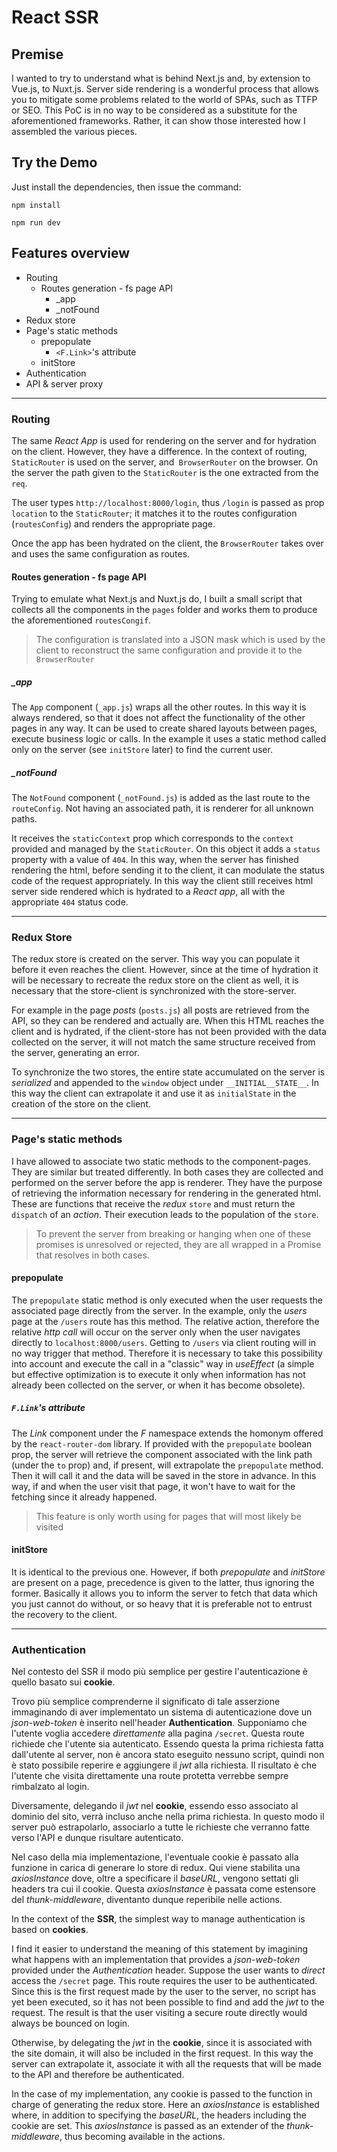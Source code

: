 # React SSR

## Premise

I wanted to try to understand what is behind Next.js and, by extension to Vue.js, to Nuxt.js. Server side rendering is a wonderful process that allows you to mitigate some problems related to the world of SPAs, such as TTFP or SEO.
This PoC is in no way to be considered as a substitute for the aforementioned frameworks. Rather, it can show those interested how I assembled the various pieces.

## Try the Demo

Just install the dependencies, then issue the command:

`npm install`

`npm run dev`

## Features overview

- Routing
  - Routes generation - fs page API
    - \_app
    - \_notFound
- Redux store
- Page's static methods
  - prepopulate
    - `<F.Link>`'s attribute
  - initStore
- Authentication
- API & server proxy

---

### Routing

The same _React App_ is used for rendering on the server and for hydration on the client. However, they have a difference. In the context of routing, `StaticRouter` is used on the server, and` BrowserRouter` on the browser. On the server the path given to the `StaticRouter` is the one extracted from the` req`.

The user types `http://localhost:8000/login`, thus `/login` is passed as prop `location` to the `StaticRouter`; it matches it to the routes configuration (`routesConfig`) and renders the appropriate page.

Once the app has been hydrated on the client, the `BrowserRouter` takes over and uses the same configuration as routes.

#### Routes generation - fs page API

Trying to emulate what Next.js and Nuxt.js do, I built a small script that collects all the components in the `pages` folder and works them to produce the aforementioned `routesCongif`.

> The configuration is translated into a JSON mask which is used by the client to reconstruct the same configuration and provide it to the `BrowserRouter`

##### \_app

The `App` component (`_app.js`) wraps all the other routes. In this way it is always rendered, so that it does not affect the functionality of the other pages in any way.
It can be used to create shared layouts between pages, execute business logic or calls. In the example it uses a static method called only on the server (see `initStore` later) to find the current user.

##### \_notFound

The `NotFound` component (`_notFound.js`) is added as the last route to the `routeConfig`. Not having an associated path, it is renderer for all unknown paths.

It receives the `staticContext` prop which corresponds to the `context` provided and managed by the `StaticRouter`. On this object it adds a `status` property with a value of `404`. In this way, when the server has finished rendering the html, before sending it to the client, it can modulate the status code of the request appropriately.
In this way the client still receives html server side rendered which is hydrated to a _React app_, all with the appropriate `404` status code.

---

### Redux Store

The redux store is created on the server. This way you can populate it before it even reaches the client. However, since at the time of hydration it will be necessary to recreate the redux store on the client as well, it is necessary that the store-client is synchronized with the store-server.

For example in the page _posts_ (`posts.js`) all posts are retrieved from the API, so they can be rendered and actually are. When this HTML reaches the client and is hydrated, if the client-store has not been provided with the data collected on the server, it will not match the same structure received from the server, generating an error.

To synchronize the two stores, the entire state accumulated on the server is _serialized_ and appended to the `window` object under `__INITIAL__STATE__`. In this way the client can extrapolate it and use it as `initialState` in the creation of the store on the client.

---

### Page's static methods

I have allowed to associate two static methods to the component-pages. They are similar but treated differently. In both cases they are collected and performed on the server before the app is renderer. They have the purpose of retrieving the information necessary for rendering in the generated html.
These are functions that receive the _redux_ `store` and must return the `dispatch` of an _action_. Their execution leads to the population of the `store`.

> To prevent the server from breaking or hanging when one of these promises is unresolved or rejected, they are all wrapped in a Promise that resolves in both cases.

#### prepopulate

The `prepopulate` static method is only executed when the user requests the associated page directly from the server. In the example, only the _users_ page at the `/users` route has this method. The relative action, therefore the relative _http call_ will occur on the server only when the user navigates directly to `localhost:8000/users`.
Getting to `/users` via client routing will in no way trigger that method. Therefore it is necessary to take this possibility into account and execute the call in a "classic" way in _useEffect_ (a simple but effective optimization is to execute it only when information has not already been collected on the server, or when it has become obsolete).

##### `F.Link`'s attribute

The _Link_ component under the _F_ namespace extends the homonym offered by the `react-router-dom` library. If provided with the `prepopulate` boolean prop, the server will retrieve the component associated with the link path (under the `to` prop) and, if present, will extrapolate the `prepopulate` method. Then it will call it and the data will be saved in the store in advance. In this way, if and when the user visit that page, it won't have to wait for the fetching since it already happened.

> This feature is only worth using for pages that will most likely be visited

#### initStore

It is identical to the previous one. However, if both _prepopulate_ and _initStore_ are present on a page, precedence is given to the latter, thus ignoring the former.
Basically it allows you to inform the server to fetch that data which you just cannot do without, or so heavy that it is preferable not to entrust the recovery to the client.

---

### Authentication

Nel contesto del SSR il modo più semplice per gestire l'autenticazione è quello basato sui **cookie**.

Trovo più semplice comprenderne il significato di tale asserzione immaginando di aver implementato un sistema di autenticazione dove un _json-web-token_ è inserito nell'header **Authentication**.
Supponiamo che l'utente voglia accedere _direttamente_ alla pagina `/secret`. Questa route richiede che l'utente sia autenticato. Essendo questa la prima richiesta fatta dall'utente al server, non è ancora stato eseguito nessuno script, quindi non è stato possibile reperire e aggiungere il _jwt_ alla richiesta. Il risultato è che l'utente che visita direttamente una route protetta verrebbe sempre rimbalzato al login.

Diversamente, delegando il _jwt_ nel **cookie**, essendo esso associato al dominio del sito, verrà incluso anche nella prima richiesta. In questo modo il server può estrapolarlo, associarlo a tutte le richieste che verranno fatte verso l'API e dunque risultare autenticato.

Nel caso della mia implementazione, l'eventuale cookie è passato alla funzione in carica di generare lo store di redux. Qui viene stabilita una _axiosInstance_ dove, oltre a specificare il _baseURL_, vengono settati gli headers tra cui il cookie. Questa _axiosInstance_ è passata come estensore del _thunk-middleware_, diventanto dunque reperibile nelle actions.

In the context of the **SSR**, the simplest way to manage authentication is based on **cookies**.

I find it easier to understand the meaning of this statement by imagining what happens with an implementation that provides a _json-web-token_ provided under the _Authentication_ header.
Suppose the user wants to _direct_ access the `/secret` page. This route requires the user to be authenticated. Since this is the first request made by the user to the server, no script has yet been executed, so it has not been possible to find and add the _jwt_ to the request. The result is that the user visiting a secure route directly would always be bounced on login.

Otherwise, by delegating the _jwt_ in the **cookie**, since it is associated with the site domain, it will also be included in the first request. In this way the server can extrapolate it, associate it with all the requests that will be made to the API and therefore be authenticated.

In the case of my implementation, any cookie is passed to the function in charge of generating the redux store. Here an _axiosInstance_ is established where, in addition to specifying the _baseURL_, the headers including the cookie are set. This _axiosInstance_ is passed as an extender of the _thunk-middleware_, thus becoming available in the actions.
